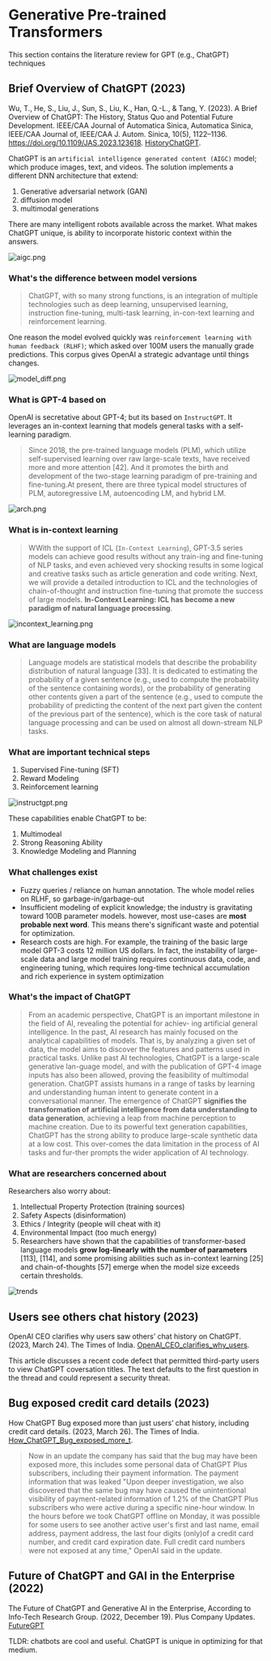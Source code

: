# Generative Pre-trained Transformers

This section contains the literature review for GPT (e.g., ChatGPT) techniques

## Brief Overview of ChatGPT (2023)

Wu, T., He, S., Liu, J., Sun, S., Liu, K., Han, Q.-L., & Tang, Y. (2023). A Brief Overview of ChatGPT: The History, Status Quo and Potential Future Development. IEEE/CAA Journal of Automatica Sinica, Automatica Sinica, IEEE/CAA Journal of, IEEE/CAA J. Autom. Sinica, 10(5), 1122–1136. https://doi.org/10.1109/JAS.2023.123618. [HistoryChatGPT](HistoryChatGPT.pdf).

ChatGPT is an `artificial intelligence generated content (AIGC)` model; which produce images, text, and videos. The solution implements a different DNN architecture that extend:

1. Generative adversarial network (GAN)
1. diffusion model
1. multimodal generations

There are many intelligent robots available across the market. What makes ChatGPT unique, is ability to incorporate historic context within the answers.

![aigc.png](aigc.png)

### What's the difference between model versions

> ChatGPT, with so many strong functions, is an integration of multiple technologies such as deep learning, unsupervised learning,  instruction  fine-tuning,  multi-task  learning,  in-con-text learning and reinforcement learning.

One reason the model evolved quickly was `reinforcement learning with human feedback (RLHF)`; which asked over 100M users the manually grade predictions. This corpus gives OpenAI a strategic advantage until things changes.

![model_diff.png](model_diff.png)

### What is GPT-4 based on

OpenAI is secretative about GPT-4; but its based on `InstructGPT`. It leverages an in-context learning that models general tasks with a self-learning paradigm.

> Since 2018, the pre-trained language models (PLM), which utilize  self-supervised  learning  over  raw  large-scale  texts, have received more and more attention [42]. And it promotes
the birth and development of the two-stage learning paradigm of  pre-training  and fine-tuning.At present, there are three typical model structures of PLM, autoregressive  LM, autoencoding  LM,  and  hybrid  LM.

![arch.png](arch.png)

### What is in-context learning

> WWith the support of ICL (`In-Context Learning`), GPT-3.5 series models can achieve good results without any train-ing  and  fine-tuning  of  NLP  tasks,  and  even  achieved  very shocking  results  in  some  logical  and  creative  tasks  such  as article generation and code writing. Next, we will provide a detailed introduction to ICL and the technologies of chain-of-thought and instruction fine-tuning that promote the success of large models. **In-Context Learning: ICL has become a new paradigm of natural  language  processing**.

![incontext_learning.png](incontext_learning.png)

### What are language models

> Language  models  are  statistical  models  that  describe  the probability  distribution  of  natural  language  [33].  It  is  dedicated to estimating the probability of a given sentence (e.g., used  to  compute  the  probability  of the sentence   containing   words), or the probability of generating  other  contents  given  a  part  of  the  sentence  (e.g., used to compute the probability of predicting the content of the next part given the content of the previous part of the sentence), which is the core task of natural language processing and can be used on almost all down-stream NLP tasks.

### What are important technical steps

1. Supervised Fine-tuning (SFT)
1. Reward Modeling
1. Reinforcement learning

![instructgpt.png](instructgpt.png)

These capabilities enable ChatGPT to be:

1. Multimodeal
1. Strong Reasoning Ability
1. Knowledge Modeling and Planning

### What challenges exist

- Fuzzy queries / reliance on human annotation. The whole model relies on RLHF, so garbage-in/garbage-out
- Insufficient modeling of explicit knowledge; the industry is gravitating toward 100B parameter models. however, most use-cases are **most probable next word**. This means there's significant waste and potential for optimization.
- Research costs are high. For  example,  the  training  of  the  basic large model GPT-3 costs 12 million US dollars. In fact, the instability of large-scale data and large model training requires continuous data, code, and engineering tuning, which requires long-time technical accumulation and rich experience in system optimization

### What's the impact of ChatGPT

> From  an  academic  perspective,  ChatGPT  is  an  important milestone in the field of AI, revealing the potential for achiev- ing artificial general intelligence. In the past, AI research has mainly focused on the analytical capabilities of models. That is, by analyzing a given set of data, the model aims to discover the features and patterns used in practical tasks. Unlike past AI technologies, ChatGPT is a large-scale generative lan-guage model, and with the publication of GPT-4 image inputs has also been allowed, proving the feasibility of multimodal generation.  ChatGPT  assists  humans  in  a  range  of  tasks  by learning and understanding human intent to generate content in a conversational manner. The emergence of ChatGPT **signifies the transformation of artificial  intelligence from data understanding  to data generation**,  achieving  a  leap  from machine perception to machine creation. Due to its powerful text generation capabilities, ChatGPT has the strong ability to produce  large-scale  synthetic  data  at  a  low  cost.  This  over-comes the data limitation in the process of AI tasks and fur-ther prompts the wider application of AI technology.

### What are researchers concerned about

Researchers also worry about:

1. Intellectual Property Protection (training sources)
1. Safety Aspects (disinformation)
1. Ethics / Integrity (people will cheat with it)
1. Environmental Impact (too much energy)
1. Researchers have shown that the capabilities of transformer-based language models **grow log-linearly with the number of parameters** [113], [114], and some promising abilities such as in-context  learning  [25]  and  chain-of-thoughts  [57]  emerge when  the  model  size exceeds  certain  thresholds.

![trends](trends.png)

## Users see others chat history (2023)

OpenAI CEO clarifies why users saw others’ chat history on ChatGPT. (2023, March 24). The Times of India. [OpenAI_CEO_clarifies_why_users](OpenAI_CEO_clarifies_why_users.pdf).

This article discusses a recent code defect that permitted third-party users to view ChatGPT coversation titles. The text defaults to the first question in the thread and could represent a security threat.

## Bug exposed credit card details (2023)

How ChatGPT Bug exposed more than just users’ chat history, including credit card details. (2023, March 26). The Times of India. [How_ChatGPT_Bug_exposed_more_t](How_ChatGPT_Bug_exposed_more_t.pdf).

> Now in an update the company has said that the  bug may have been exposed more, this includes some personal data of ChatGPT Plus subscribers, including their payment information. The payment information that was leaked "Upon deeper investigation, we also discovered that the same bug may have caused the unintentional visibility of payment-related information of 1.2% of the ChatGPT Plus subscribers who were active during a specific nine-hour window. In the hours before we took ChatGPT offline on Monday, it was possible for some users to see another active user's first and last name, email address, payment address, the last four digits (only)of a credit card number, and credit card expiration date. Full credit card numbers were not exposed at any time," OpenAI said in the update.

## Future of ChatGPT and GAI in the Enterprise (2022)

The Future of ChatGPT and Generative AI in the Enterprise, According to Info-Tech Research Group. (2022, December 19). Plus Company Updates. [FutureGPT](FutureGPT.pdf)

TLDR: chatbots are cool and useful. ChatGPT is unique in optimizing for that medium.
